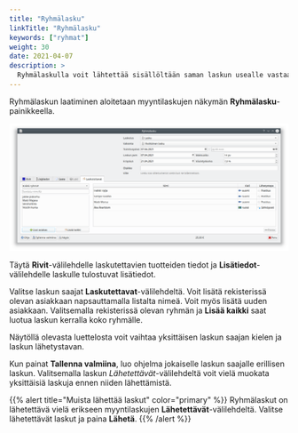 ```yaml
---
title: "Ryhmälasku"
linkTitle: "Ryhmälasku"
keywords: ["ryhmat"]
weight: 30
date: 2021-04-07
description: >
  Ryhmälaskulla voit lähtettää sisällöltään saman laskun usealle vastaanottajalle
---
```


Ryhmälaskun laatiminen aloitetaan myyntilaskujen näkymän **Ryhmälasku**-painikkeella.

![Ryhmälasku](ryhmalasku.png)

Täytä **Rivit**-välilehdelle laskutettavien tuotteiden tiedot ja **Lisätiedot**-välilehdelle laskulle tulostuvat lisätiedot.

Valitse laskun saajat **Laskutettavat**-välilehdeltä. Voit lisätä rekisterissä olevan asiakkaan napsauttamalla listalta nimeä. Voit myös lisätä uuden asiakkaan. Valitsemalla rekisterissä olevan ryhmän ja **Lisää kaikki** saat luotua laskun kerralla koko ryhmälle.

Näytöllä olevasta luettelosta voit vaihtaa yksittäisen laskun saajan kielen ja laskun lähetystavan.

Kun painat **Tallenna valmiina**, luo ohjelma jokaiselle laskun saajalle erillisen laskun. Valitsemalla laskun _Lähetettävät_-välilehdeltä voit vielä muokata yksittäisiä laskuja ennen niiden lähettämistä.

{{% alert title="Muista lähettää laskut" color="primary" %}}
Ryhmälaskut on lähetettävä vielä erikseen myyntilaskujen **Lähetettävät**-välilehdeltä. Valitse lähetettävät laskut ja paina **Lähetä**.
{{% /alert %}}
